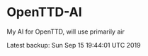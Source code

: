# OpenTTD-AI
My AI for OpenTTD, will use primarily air

Latest backup: Sun Sep 15 19:44:01 UTC 2019
